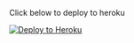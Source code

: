 Click below to deploy to heroku

[![Deploy to Heroku](https://www.herokucdn.com/deploy/button.png)](https://heroku.com/deploy)

